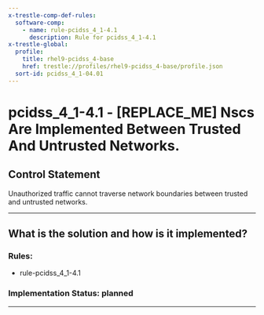 ```yaml
---
x-trestle-comp-def-rules:
  software-comp:
    - name: rule-pcidss_4_1-4.1
      description: Rule for pcidss_4_1-4.1
x-trestle-global:
  profile:
    title: rhel9-pcidss_4-base
    href: trestle://profiles/rhel9-pcidss_4-base/profile.json
  sort-id: pcidss_4_1-04.01
---
```


# pcidss_4_1-4.1 - \[REPLACE_ME\] Nscs Are Implemented Between Trusted And Untrusted Networks.

## Control Statement

Unauthorized traffic cannot traverse network boundaries between trusted and untrusted
networks.

______________________________________________________________________

## What is the solution and how is it implemented?

<!-- For implementation status enter one of: implemented, partial, planned, alternative, not-applicable -->

<!-- Note that the list of rules under ### Rules: is read-only and changes will not be captured after assembly to JSON -->

<!-- Add control implementation description here for control: pcidss_4_1-4.1 -->

### Rules:

  - rule-pcidss_4_1-4.1

### Implementation Status: planned

______________________________________________________________________
